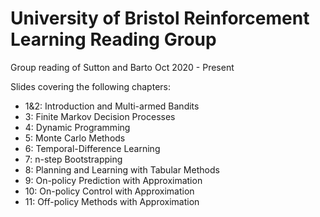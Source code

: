 # University of Bristol Reinforcement Learning Reading Group

Group reading of Sutton and Barto Oct 2020 - Present

Slides covering the following chapters:
- 1&2: Introduction and Multi-armed Bandits
- 3: Finite Markov Decision Processes
- 4: Dynamic Programming
- 5: Monte Carlo Methods
- 6: Temporal-Difference Learning
- 7: n-step Bootstrapping
- 8: Planning and Learning with Tabular Methods
- 9: On-policy Prediction with Approximation
- 10: On-policy Control with Approximation
- 11: Off-policy Methods with Approximation
